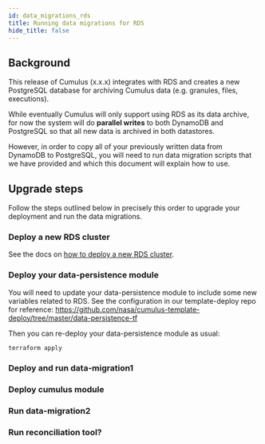```yaml
---
id: data_migrations_rds
title: Running data migrations for RDS
hide_title: false
---
```


## Background

This release of Cumulus (x.x.x) integrates with RDS and creates a new PostgreSQL database for archiving Cumulus data (e.g. granules, files, executions).

While eventually Cumulus will only support using RDS as its data archive, for now the system will do **parallel writes** to both DynamoDB and PostgreSQL so that all new data is archived in both datastores.

However, in order to copy all of your previously written data from DynamoDB to PostgreSQL, you will need to run data migration scripts that we have provided and which this document will explain how to use.

## Upgrade steps

Follow the steps outlined below in precisely this order to upgrade your deployment and run the data migrations.

### Deploy a new RDS cluster

See the docs on [how to deploy a new RDS cluster](./../deployment/postgres-database-deployment.md).

### Deploy your data-persistence module

You will need to update your data-persistence module to include some new variables related to RDS. See the configuration in our template-deploy repo for reference: <https://github.com/nasa/cumulus-template-deploy/tree/master/data-persistence-tf>

Then you can re-deploy your data-persistence module as usual:

```bash
terraform apply
```

### Deploy and run data-migration1

### Deploy cumulus module

### Run data-migration2

### Run reconciliation tool?
